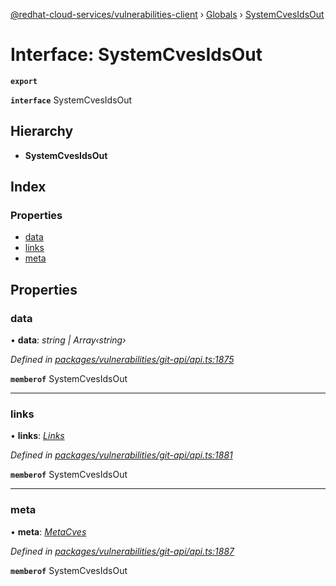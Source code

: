 [@redhat-cloud-services/vulnerabilities-client](../README.md) › [Globals](../globals.md) › [SystemCvesIdsOut](systemcvesidsout.md)

# Interface: SystemCvesIdsOut

**`export`** 

**`interface`** SystemCvesIdsOut

## Hierarchy

* **SystemCvesIdsOut**

## Index

### Properties

* [data](systemcvesidsout.md#data)
* [links](systemcvesidsout.md#links)
* [meta](systemcvesidsout.md#meta)

## Properties

###  data

• **data**: *string | Array‹string›*

*Defined in [packages/vulnerabilities/git-api/api.ts:1875](https://github.com/RedHatInsights/javascript-clients/blob/master/packages/vulnerabilities/git-api/api.ts#L1875)*

**`memberof`** SystemCvesIdsOut

___

###  links

• **links**: *[Links](links.md)*

*Defined in [packages/vulnerabilities/git-api/api.ts:1881](https://github.com/RedHatInsights/javascript-clients/blob/master/packages/vulnerabilities/git-api/api.ts#L1881)*

**`memberof`** SystemCvesIdsOut

___

###  meta

• **meta**: *[MetaCves](metacves.md)*

*Defined in [packages/vulnerabilities/git-api/api.ts:1887](https://github.com/RedHatInsights/javascript-clients/blob/master/packages/vulnerabilities/git-api/api.ts#L1887)*

**`memberof`** SystemCvesIdsOut
